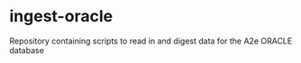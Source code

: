 # ingest-oracle

Repository containing scripts to read in and digest data for the A2e
ORACLE database